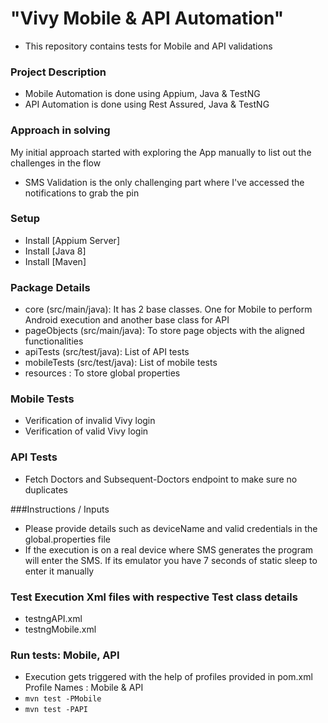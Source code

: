 # "Vivy Mobile & API Automation"
* This repository contains tests for Mobile and API validations

### Project Description
* Mobile Automation is done using Appium, Java & TestNG
* API Automation is done using Rest Assured, Java & TestNG

### Approach in solving
My initial approach started with exploring the App manually to list out the challenges in the flow
* SMS Validation is the only challenging part where I've accessed the notifications to grab the pin

### Setup
* Install [Appium Server]
* Install [Java 8]
* Install [Maven]

### Package Details
* core (src/main/java): It has 2 base classes. One for Mobile to perform Android execution and another base class for API
* pageObjects (src/main/java): To store page objects with the aligned functionalities
* apiTests (src/test/java): List of API tests
* mobileTests (src/test/java): List of mobile tests
* resources : To store global properties 

### Mobile Tests
* Verification of invalid Vivy login
* Verification of valid Vivy login
### API Tests
* Fetch Doctors and Subsequent-Doctors endpoint to make sure no duplicates

###Instructions / Inputs
* Please provide details such as deviceName and valid credentials in the global.properties file
* If the execution is on a real device where SMS generates the program will enter the SMS. If its emulator you have 7 seconds of static sleep to enter it manually

### Test Execution Xml files with respective Test class details
* testngAPI.xml
* testngMobile.xml

### Run tests: Mobile, API
* Execution gets triggered with the help of profiles provided in pom.xml
Profile Names : Mobile & API
* `mvn test -PMobile`
* `mvn test -PAPI`
